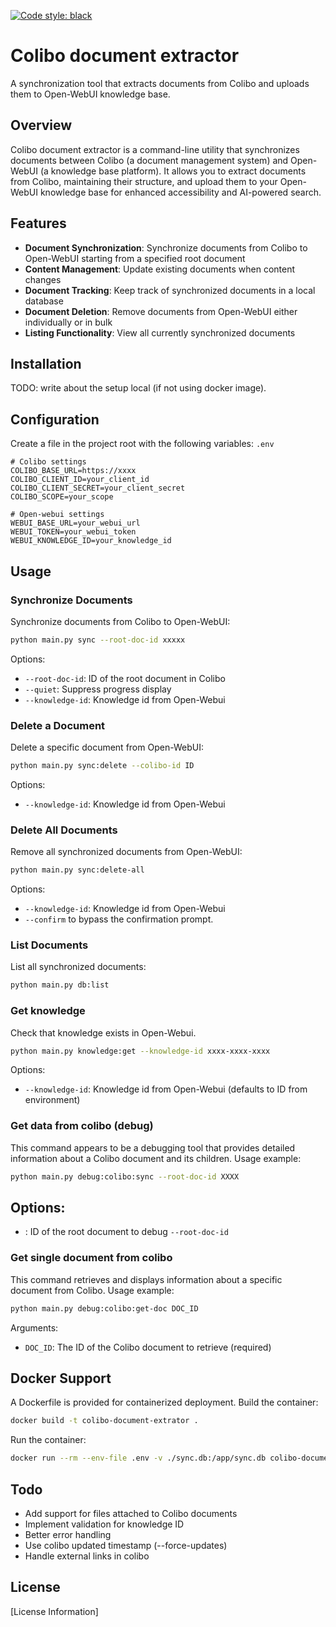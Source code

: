 [![Code style: black](https://img.shields.io/badge/code%20style-black-000000.svg)](https://github.com/psf/black)

# Colibo document extractor

A synchronization tool that extracts documents from Colibo and uploads them to Open-WebUI knowledge base.

## Overview

Colibo document extractor is a command-line utility that synchronizes documents between Colibo (a document management
system) and Open-WebUI (a knowledge base platform). It allows you to extract documents from Colibo, maintaining their
structure, and upload them to your Open-WebUI knowledge base for enhanced accessibility and AI-powered search.

## Features

- **Document Synchronization**: Synchronize documents from Colibo to Open-WebUI starting from a specified root document
- **Content Management**: Update existing documents when content changes
- **Document Tracking**: Keep track of synchronized documents in a local database
- **Document Deletion**: Remove documents from Open-WebUI either individually or in bulk
- **Listing Functionality**: View all currently synchronized documents

## Installation

TODO: write about the setup local (if not using docker image).

## Configuration

Create a file in the project root with the following variables: `.env`

``` 
# Colibo settings
COLIBO_BASE_URL=https://xxxx
COLIBO_CLIENT_ID=your_client_id
COLIBO_CLIENT_SECRET=your_client_secret
COLIBO_SCOPE=your_scope

# Open-webui settings
WEBUI_BASE_URL=your_webui_url
WEBUI_TOKEN=your_webui_token
WEBUI_KNOWLEDGE_ID=your_knowledge_id
```

## Usage

### Synchronize Documents

Synchronize documents from Colibo to Open-WebUI:

``` bash
python main.py sync --root-doc-id xxxxx
```

Options:

- `--root-doc-id`: ID of the root document in Colibo
- `--quiet`: Suppress progress display
- `--knowledge-id`: Knowledge id from Open-Webui

### Delete a Document

Delete a specific document from Open-WebUI:

``` bash
python main.py sync:delete --colibo-id ID
```

Options:

- `--knowledge-id`: Knowledge id from Open-Webui

### Delete All Documents

Remove all synchronized documents from Open-WebUI:

``` bash
python main.py sync:delete-all
```
Options:

- `--knowledge-id`: Knowledge id from Open-Webui
- `--confirm` to bypass the confirmation prompt.

### List Documents

List all synchronized documents:

``` bash
python main.py db:list
```

### Get knowledge

Check that knowledge exists in Open-Webui.

```bash
python main.py knowledge:get --knowledge-id xxxx-xxxx-xxxx
```

Options:

- `--knowledge-id`: Knowledge id from Open-Webui (defaults to ID from environment)

### Get data from colibo (debug)

This command appears to be a debugging tool that provides detailed information about a Colibo document and its children.
Usage example:

``` bash
python main.py debug:colibo:sync --root-doc-id XXXX
```

Options:
- 
- : ID of the root document to debug `--root-doc-id`

### Get single document from colibo

This command retrieves and displays information about a specific document from Colibo.
Usage example:

``` bash
python main.py debug:colibo:get-doc DOC_ID
```

Arguments:

- `DOC_ID`: The ID of the Colibo document to retrieve (required)

## Docker Support

A Dockerfile is provided for containerized deployment.
Build the container:

``` bash
docker build -t colibo-document-extrator .
```

Run the container:

``` bash
docker run --rm --env-file .env -v ./sync.db:/app/sync.db colibo-document-extrator --help
```

## Todo

- Add support for files attached to Colibo documents
- Implement validation for knowledge ID
- Better error handling
- Use colibo updated timestamp (--force-updates)
- Handle external links in colibo

## License

[License Information]
